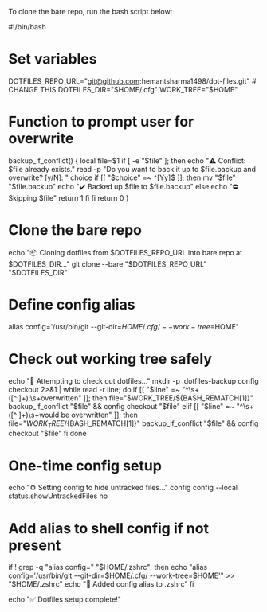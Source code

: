 To clone the bare repo, run the bash script below:

#!/bin/bash

# Set variables
DOTFILES_REPO_URL="git@github.com:hemantsharma1498/dot-files.git"  # CHANGE THIS
DOTFILES_DIR="$HOME/.cfg"
WORK_TREE="$HOME"

# Function to prompt user for overwrite
backup_if_conflict() {
    local file=$1
    if [ -e "$file" ]; then
        echo "⚠️  Conflict: $file already exists."
        read -p "Do you want to back it up to $file.backup and overwrite? [y/N]: " choice
        if [[ "$choice" =~ ^[Yy]$ ]]; then
            mv "$file" "$file.backup"
            echo "✔️  Backed up $file to $file.backup"
        else
            echo "⛔️ Skipping $file"
            return 1
        fi
    fi
    return 0
}

# Clone the bare repo
echo "📦 Cloning dotfiles from $DOTFILES_REPO_URL into bare repo at $DOTFILES_DIR..."
git clone --bare "$DOTFILES_REPO_URL" "$DOTFILES_DIR"

# Define config alias
alias config='/usr/bin/git --git-dir=$HOME/.cfg/ --work-tree=$HOME'

# Check out working tree safely
echo "🧹 Attempting to check out dotfiles..."
mkdir -p .dotfiles-backup
config checkout 2>&1 | while read -r line; do
    if [[ "$line" =~ "^\s+([^:]+):\s+overwritten" ]]; then
        file="$WORK_TREE/${BASH_REMATCH[1]}"
        backup_if_conflict "$file" && config checkout "$file"
    elif [[ "$line" =~ "^\s+([^ ]+)\s+would be overwritten" ]]; then
        file="$WORK_TREE/${BASH_REMATCH[1]}"
        backup_if_conflict "$file" && config checkout "$file"
    fi
done

# One-time config setup
echo "⚙️  Setting config to hide untracked files..."
config config --local status.showUntrackedFiles no

# Add alias to shell config if not present
if ! grep -q "alias config=" "$HOME/.zshrc"; then
    echo "alias config='/usr/bin/git --git-dir=$HOME/.cfg/ --work-tree=$HOME'" >> "$HOME/.zshrc"
    echo "🔧 Added config alias to .zshrc"
fi

echo "✅ Dotfiles setup complete!"
